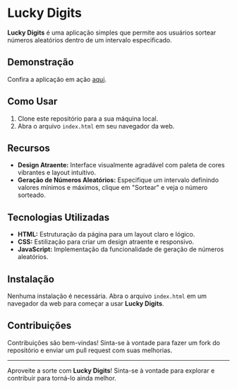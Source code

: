 # Lucky Digits

**Lucky Digits** é uma aplicação simples que permite aos usuários sortear números aleatórios dentro de um intervalo especificado.

## Demonstração

Confira a aplicação em ação [aqui](https://link-to-demo).

## Como Usar

1. Clone este repositório para a sua máquina local.
2. Abra o arquivo `index.html` em seu navegador da web.

## Recursos

- **Design Atraente:** Interface visualmente agradável com paleta de cores vibrantes e layout intuitivo.
- **Geração de Números Aleatórios:** Especifique um intervalo definindo valores mínimos e máximos, clique em "Sortear" e veja o número sorteado.

## Tecnologias Utilizadas

- **HTML:** Estruturação da página para um layout claro e lógico.
- **CSS:** Estilização para criar um design atraente e responsivo.
- **JavaScript:** Implementação da funcionalidade de geração de números aleatórios.

## Instalação

Nenhuma instalação é necessária. Abra o arquivo `index.html` em um navegador da web para começar a usar **Lucky Digits**.

## Contribuições

Contribuições são bem-vindas! Sinta-se à vontade para fazer um fork do repositório e enviar um pull request com suas melhorias.

---

Aproveite a sorte com **Lucky Digits**! Sinta-se à vontade para explorar e contribuir para torná-lo ainda melhor.

